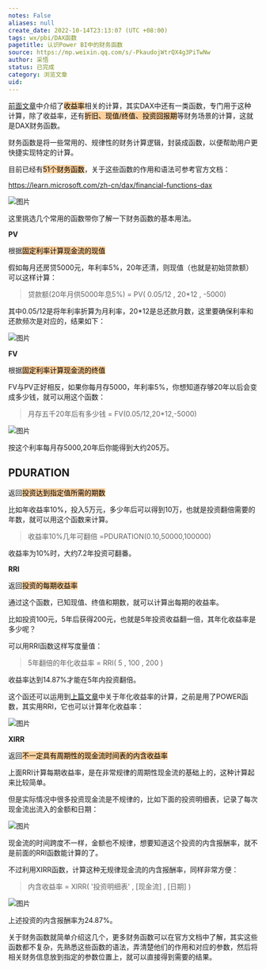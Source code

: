 ```yaml
---
notes: False
aliases: null
create_date: 2022-10-14T23:13:07 (UTC +08:00)
tags: wx/pbi/DAX函数 
pagetitle: 认识Power BI中的财务函数
source: https://mp.weixin.qq.com/s/-PkaudojWtrQX4g3PiTwNw
author: 采悟
status: 已完成 
category: 浏览文章 
uid: 
---
```


[前面文章](http://mp.weixin.qq.com/s?__biz=MzA4MzQwMjY4MA==&mid=2484082457&idx=1&sn=31519e6ea0656cf8bcccd9c86aa2172f&chksm=8e13bdceb96434d87ea55b9c93fa23970be977fa081257cf932b218734e6e821262490b072ee&scene=21#wechat_redirect)中介绍了<mark style="background: #FFB86CA6;">收益率</mark>相关的计算，其实DAX中还有一类函数，专门用于这种计算，除了收益率，还有<mark style="background: #FFB86CA6;">折旧、现值/终值、投资回报期</mark>等财务场景的计算，这就是DAX财务函数。

财务函数是将一些常用的、规律性的财务计算逻辑，封装成函数，以便帮助用户更快捷实现特定的计算。

目前已经有<mark style="background: #FFB86CA6;">51个财务函数</mark>，关于这些函数的作用和语法可参考官方文档：

https://learn.microsoft.com/zh-cn/dax/financial-functions-dax

![图片](https://mmbiz.qpic.cn/mmbiz_png/aHEbZtANQJPpxUialroCHdtfqZAKESdxC7LT6KLA6Iiad4U8b6gkjSB3mSCthiaHYhQyib1r4rDvKVwKtLPJicq5vVA/640?wx_fmt=png&wxfrom=5&wx_lazy=1&wx_co=1)

这里挑选几个常用的函数带你了解一下财务函数的基本用法。

**PV** 

根据<mark style="background: #FFB86CA6;">固定利率计算现金流的现值</mark>

假如每月还房贷5000元，年利率5%，20年还清，则现值（也就是初始贷款额）可以这样计算：

> 贷款额(20年月供5000年息5%) = PV( 0.05/12 , 20\*12 , -5000)

其中0.05/12是将年利率折算为月利率，20\*12是总还款月数，这里要确保利率和还款频次是对应的，结果如下：  

![图片](https://mmbiz.qpic.cn/mmbiz_png/aHEbZtANQJPlU14ecDoA80mHfaEuV6pWrqQzz5y4Zhbm5KREfxKTia67vlnicxWWc0Afv1gNqj8x7wJgib4jTsu8g/640?wx_fmt=png&wxfrom=5&wx_lazy=1&wx_co=1)

**FV**

根据<mark style="background: #FFB86CA6;">固定利率计算现金流的终值</mark>

FV与PV正好相反，如果你每月存5000，年利率5%，你想知道存够20年以后会变成多少钱，就可以用这个函数：  

> 月存五千20年后有多少钱 \= FV(0.05/12,20\*12,-5000)

![图片](https://mmbiz.qpic.cn/mmbiz_png/aHEbZtANQJMRzkb3QyxSsMtibOjQGicNsdGHyaffsnoQicTfTFjiaFDYxTVbtB4MicTkDCibOvsbgRUSalRtaDicCTqnA/640?wx_fmt=png&wxfrom=5&wx_lazy=1&wx_co=1)

按这个利率每月存5000,20年后你能得到大约205万。

## **PDURATION**

 返回<mark style="background: #FFB86CA6;">投资达到指定值所需的期数</mark>

比如年收益率10%，投入5万元，多少年后可以得到10万，也就是投资翻倍需要的年数，就可以用这个函数来计算。  

> 收益率10%几年可翻倍 =PDURATION(0.10,50000,100000)

收益率为10%时，大约7.2年投资可翻番。

**RRI**

返回<mark style="background: #FFB86CA6;">投资的每期收益率</mark>

通过这个函数，已知现值、终值和期数，就可以计算出每期的收益率。  

比如投资100元，5年后获得200元，也就是5年投资收益翻一倍，其年化收益率是多少呢？  

可以用RRI函数这样写度量值：

> 5年翻倍的年化收益率 \= RRI( 5 , 100 , 200 )

收益率达到14.87%才能在5年内投资翻倍。

这个函还可以运用到[上篇文章](http://mp.weixin.qq.com/s?__biz=MzA4MzQwMjY4MA==&mid=2484082457&idx=1&sn=31519e6ea0656cf8bcccd9c86aa2172f&chksm=8e13bdceb96434d87ea55b9c93fa23970be977fa081257cf932b218734e6e821262490b072ee&scene=21#wechat_redirect)中关于年化收益率的计算，之前是用了POWER函数，其实用RRI，它也可以计算年化收益率：  

![图片](https://mmbiz.qpic.cn/mmbiz_png/aHEbZtANQJPlU14ecDoA80mHfaEuV6pWF47VETTUAYzKGjC1EtQXyYQ2X2DSooh6Fn03lJV5zia0s08dMgBiaRXg/640?wx_fmt=png&wxfrom=5&wx_lazy=1&wx_co=1)

**XIRR**

返回<mark style="background: #FFB86CA6;">不一定具有周期性的现金流时间表的内含收益率</mark>

上面RRI计算每期收益率，是在非常规律的周期性现金流的基础上的，这种计算起来比较简单。  

但是实际情况中很多投资现金流是不规律的，比如下面的投资明细表，记录了每次现金流出流入的金额和日期：

![图片](https://mmbiz.qpic.cn/mmbiz_png/aHEbZtANQJMRzkb3QyxSsMtibOjQGicNsdY0rASIricZdDyrK7W1ADLS8lrUq3EqK5ic0UA7hdl7rWK0PE9lRS3mrw/640?wx_fmt=png&wxfrom=5&wx_lazy=1&wx_co=1)

现金流的时间跨度不一样，金额也不规律，想要知道这个投资的内含报酬率，就不是前面的RRI函数能计算的了。

不过利用XIRR函数，计算这种无规律现金流的内含报酬率，同样非常方便：  

> 内含收益率 = XIRR( '投资明细表' , \[现金流\] , \[日期\] )

![图片](https://mmbiz.qpic.cn/mmbiz_png/aHEbZtANQJMRzkb3QyxSsMtibOjQGicNsdgJH1QpTicqsPu0ZeR9Dvia0rVibnwpNmPylPIdbKNE0ibVWwltocdkIVLw/640?wx_fmt=png&wxfrom=5&wx_lazy=1&wx_co=1)

上述投资的内含报酬率为24.87%。

关于财务函数就简单介绍这几个，更多财务函数可以在官方文档中了解，其实这些函数都不复杂，先熟悉这些函数的语法，弄清楚他们的作用和对应的参数，然后将相关财务信息放到指定的参数位置上，就可以直接得到需要的结果。
